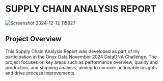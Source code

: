 # SUPPLY CHAIN ANALYSIS REPORT
![Screenshot 2024-12-12 115827](https://github.com/user-attachments/assets/b03cf9f7-bfa7-4b05-ac47-f405503e86db)

## Project Overview
This Supply Chain Analysis Report was developed as part of my participation in the Onyx Data November 2024 DataDNA Challenge. The project focuses on key areas such as performance overview, quality and production, and shipping analysis, aiming to uncover actionable insights and drive process improvements.



